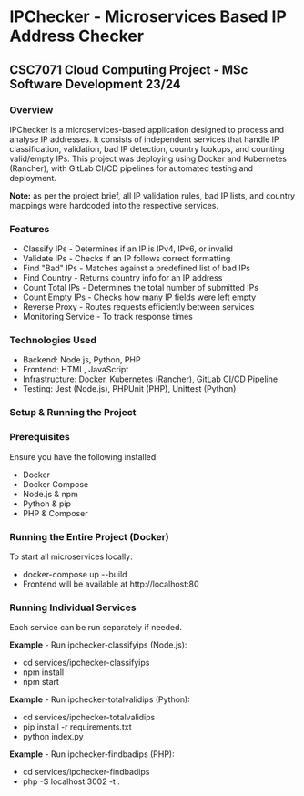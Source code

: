 # IPChecker - Microservices Based IP Address Checker
## CSC7071 Cloud Computing Project - MSc Software Development 23/24

### Overview
IPChecker is a microservices-based application designed to process and analyse IP addresses. It consists
of independent services that handle IP classification, validation, bad IP detection, country lookups, 
and counting valid/empty IPs. This project was deploying using Docker and Kubernetes (Rancher), with GitLab
CI/CD pipelines for automated testing and deployment.

**Note:** as per the project brief, all IP validation rules, bad IP lists, and country mappings were hardcoded
into the respective services.

### Features
- Classify IPs - Determines if an IP is IPv4, IPv6, or invalid
- Validate IPs - Checks if an IP follows correct formatting
- Find "Bad" IPs - Matches against a predefined list of bad IPs
- Find Country - Returns country info for an IP address
- Count Total IPs - Determines the total number of submitted IPs
- Count Empty IPs - Checks how many IP fields were left empty
- Reverse Proxy - Routes requests efficiently between services
- Monitoring Service - To track response times

### Technologies Used
- Backend: Node.js, Python, PHP
- Frontend: HTML, JavaScript
- Infrastructure: Docker, Kubernetes (Rancher), GitLab CI/CD Pipeline
- Testing: Jest (Node.js), PHPUnit (PHP), Unittest (Python)

### Setup & Running the Project
### Prerequisites
Ensure you have the following installed:
- Docker
- Docker Compose
- Node.js & npm
- Python & pip
- PHP & Composer

### Running the Entire Project (Docker)
To start all microservices locally:
- docker-compose up --build
- Frontend will be available at http://localhost:80

### Running Individual Services
Each service can be run separately if needed.

**Example** - Run ipchecker-classifyips (Node.js):
- cd services/ipchecker-classifyips
- npm install
- npm start

**Example** - Run ipchecker-totalvalidips (Python):
- cd services/ipchecker-totalvalidips
- pip install -r requirements.txt
- python index.py

**Example** - Run ipchecker-findbadips (PHP):
- cd services/ipchecker-findbadips
- php -S localhost:3002 -t .

